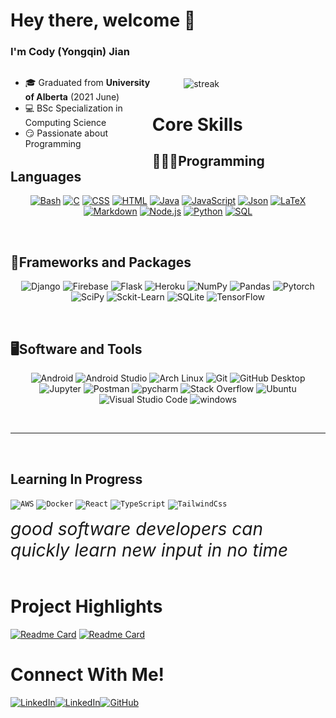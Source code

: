 # Hey there, welcome 👋

### I'm Cody (Yongqin) Jian  

<div>
  <div style="float:left;width:45%;">
    <ul>
      <li> 🎓 Graduated from <b>University of Alberta</b> (2021 June)  </li>
      <li> 💻 BSc Specialization in Computing Science  </li>
      <li> 😏 Passionate about Programming  </li>
    </ul>
  </div>
  
  <br>
  
  <div style="float:right;width:45%;"><img alt="streak" src="https://readme-stats-curly210102.vercel.app/api/leetcode?username=PuPuBear" /></div>
</div>



<br>

# Core Skills
## 👨🏻‍💻Programming Languages

<p align=center>
<a href="https://www.gnu.org/software/bash/"><img alt="Bash" src="https://img.shields.io/badge/Bash-121011?style=for-the-badge&logo=gnu-bash&logoColor=white"></a>
<a href="http://www.open-std.org/jtc1/sc22/wg14/"><img alt="C" src="https://custom-icon-badges.herokuapp.com/badge/C-blue?style=for-the-badge&logo=c-in-hexagon&logoColor=white"></a>
<a href="https://www.w3schools.com/css/"><img alt="CSS" src="https://img.shields.io/badge/CSS-1572B6?style=for-the-badge&logo=css3&logoColor=white"></a>
<a href="https://www.w3schools.com/html/"><img alt="HTML" src="https://img.shields.io/badge/HTML-E34F26?style=for-the-badge&logo=html5&logoColor=white"></a>
<a href="https://www.java.com/en/"><img alt="Java" src="https://img.shields.io/badge/Java-007396?style=for-the-badge&logo=java&logoColor=white"></a>
<a href="https://www.javascript.com/"><img alt="JavaScript" src="https://img.shields.io/badge/JavaScript-F7DF1E?style=for-the-badge&logo=javascript&logoColor=black"></a>
<a href="https://www.json.org/json-en.html"><img alt="Json" src="https://img.shields.io/badge/-Json-%23808080?style=for-the-badge&logo=json"></a>
<a href="https://www.latex-project.org/"><img alt="LaTeX" src="https://img.shields.io/badge/LaTeX-008080?style=for-the-badge&logo=LaTeX&logoColor=white"></a>
<a href="https://daringfireball.net/projects/markdown/basics"><img alt="Markdown" src="https://img.shields.io/badge/Markdown-000000?style=for-the-badge&logo=markdown&logoColor=white"></a>
<a href="https://nodejs.org/en/"><img alt="Node.js" src="https://img.shields.io/badge/Node.js-43853D?style=for-the-badge&logo=node.js&logoColor=white"></a>
<a href="https://www.python.org/"><img alt="Python" src="https://img.shields.io/badge/Python-14354C?style=for-the-badge&logo=python&logoColor=white"></a>
<a href="https://www.w3schools.com/sql/"><img alt="SQL" src="https://custom-icon-badges.herokuapp.com/badge/SQL-025E8C?style=for-the-badge&logo=database&logoColor=white"></a>

</p><br>

## 🧰Frameworks and Packages
<p align=center>
<img alt="Django" src="https://img.shields.io/badge/Django-1AD75C?style=for-the-badge&logo=django">
<img alt="Firebase" src="https://img.shields.io/badge/Firebase-C28E0D?style=for-the-badge&logo=firebase">
<img alt="Flask" src="https://img.shields.io/badge/Flask-grey?style=for-the-badge&logo=flask&logoColor=white">
<img alt="Heroku" src="https://img.shields.io/badge/Heroku-430098?style=for-the-badge&logo=heroku&logoColor=white">
<img alt="NumPy" src="https://img.shields.io/badge/Numpy-013243?style=for-the-badge&logo=numpy">
<img alt="Pandas" src="https://img.shields.io/badge/Pandas-150458?style=for-the-badge&logo=pandas&logoColor=white">
<img alt="Pytorch" src="https://img.shields.io/badge/Pytorch-E7E8DE?style=for-the-badge&logo=pytorch">
<!-- <img alt="React" src="https://img.shields.io/badge/React-20232a?style=for-the-badge&logo=react&logoColor=%2361DAFB"> -->
<img alt="SciPy" src="https://img.shields.io/badge/SciPy-8CAAE6?style=for-the-badge&logo=SciPy&logoColor=white">
<img alt="Sckit-Learn" src="https://img.shields.io/badge/Sckit--Learn-F7931E?style=for-the-badge&logo=Scikit-learn&logoColor=white">
<img alt="SQLite" src="https://img.shields.io/badge/-SQLite-659CC1?style=for-the-badge&logo=sqlite">
<img alt="TensorFlow" src="https://img.shields.io/badge/TensorFlow-FF6F00?style=for-the-badge&logo=TensorFlow&logoColor=white">
</p><br>

## 🖥️Software and Tools
<p align=center>
<img alt="Android" src="https://img.shields.io/badge/Android-3DDC84?style=for-the-badge&logo=android&logoColor=white">
<img alt="Android Studio" src="https://img.shields.io/badge/Android%20Studio-green?style=for-the-badge&logo=android-studio&logoColor=white">
<img alt="Arch Linux" src="https://img.shields.io/badge/Linux-FCC624?style=for-the-badge&logo=linux&logoColor=white">
<img alt="Git" src="https://img.shields.io/badge/Git-F05033.svg?style=for-the-badge&logo=git&logoColor=white">
<img alt="GitHub Desktop" src="https://img.shields.io/badge/github desktop-181717?style=for-the-badge&logo=github&logoColor=white">
<img alt="Jupyter" src="https://img.shields.io/badge/Jupyter-F37626.svg?style=for-the-badge&logo=Jupyter&logoColor=white">
<img alt="Postman" src="https://img.shields.io/badge/Postman-FF6C37?style=for-the-badge&logo=postman&logoColor=white">
<img alt="pycharm" src="https://img.shields.io/badge/pycharm-1AD117?style=for-the-badge&logo=pycharm&logoColor=black">
<img alt="Stack Overflow" src="https://img.shields.io/badge/-Stack%20Overflow-FE7A16?style=for-the-badge&logo=stack-overflow&logoColor=white">
<img alt="Ubuntu" src="https://img.shields.io/badge/ubuntu-E95420?style=for-the-badge&logo=ubuntu&logoColor=white">
<img alt="Visual Studio Code" src="https://img.shields.io/badge/Visual%20Studio%20Code-0078d7.svg?style=for-the-badge&logo=visual-studio-code&logoColor=white">
<img alt="windows" src="https://img.shields.io/badge/windows-0078D6?style=for-the-badge&logo=windows&logoColor=white">
</p>

<br>

----
<br>

## Learning In Progress
<code><img alt="AWS" src="https://www.vectorlogo.zone/logos/amazon_aws/amazon_aws-ar21.svg"></code>
<code><img alt="Docker" src="https://www.vectorlogo.zone/logos/docker/docker-ar21.svg"></code>
<code><img alt="React" src="https://www.vectorlogo.zone/logos/reactjs/reactjs-ar21.svg"></code>
<code><img alt="TypeScript" src="https://www.vectorlogo.zone/logos/typescriptlang/typescriptlang-ar21.svg"></code>
<code><img alt="TailwindCss" src="https://www.vectorlogo.zone/logos/tailwindcss/tailwindcss-ar21.svg"></code>


<i style="font-size:2em">good software developers can quickly learn new input in no time</i>
<br>
<br>

# Project Highlights
[![Readme Card](https://github-readme-stats.vercel.app/api/pin/?username=yongqinjian&repo=Bee)](https://github.com/YongqinJian/Bee)
[![Readme Card](https://github-readme-stats.vercel.app/api/pin/?username=yongqinjian&repo=social-distribution)](https://github.com/yongqinjian/social-distribution)

 



# Connect With Me!
[![LinkedIn](https://img.shields.io/badge/LinkedIn-0773EC?logo=linkedin&logoColor=white)](https://linkedin.com/in/yongqin-jian-b788371a2)[![LinkedIn](https://img.shields.io/badge/Gmail-EA4335?logo=gmail&logoColor=white)](mailto:jianyqgo@gmail.com)[![GitHub](https://img.shields.io/badge/github-black?logo=github&logoColor=white)](https://github.com/yongqinjian)

